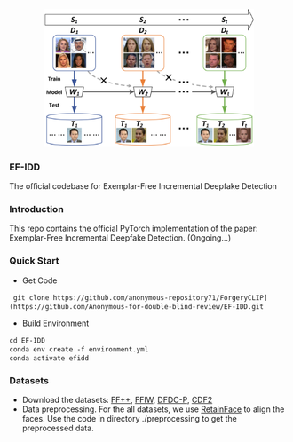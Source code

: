 
<p align="center">
  <img src="https://github.com/Anonymous-for-double-blind-review/EF-IDD/blob/main/figures/setting.png" width=75% height=75%>
</p>

### EF-IDD
The official codebase for Exemplar-Free Incremental Deepfake Detection

### Introduction
This repo contains the official PyTorch implementation of the paper: Exemplar-Free Incremental Deepfake Detection. (Ongoing...)

### Quick Start

- Get Code
```shell
 git clone https://github.com/anonymous-repository71/ForgeryCLIP](https://github.com/Anonymous-for-double-blind-review/EF-IDD.git
```
- Build Environment
```shell
cd EF-IDD
conda env create -f environment.yml
conda activate efidd
```


### Datasets

- Download the datasets: [FF++](https://github.com/ondyari/FaceForensics), [FFIW](https://github.com/tfzhou/FFIW), [DFDC-P](https://ai.meta.com/datasets/dfdc/), [CDF2](https://github.com/yuezunli/celeb-deepfakeforensics)
- Data preprocessing. For the all datasets, we use [RetainFace](https://github.com/biubug6/Pytorch_Retinaface) to align the faces. Use the code in directory ./preprocessing to get the preprocessed data.
